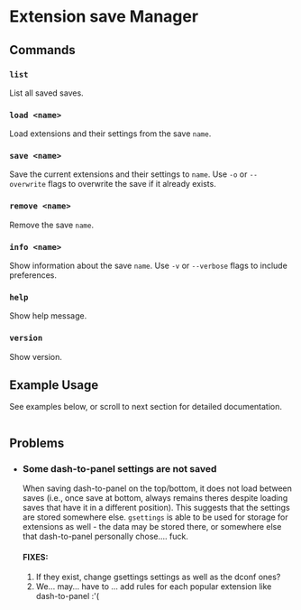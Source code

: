 # Extension save Manager

## Commands

### `list`  
  List all saved saves.

### `load <name>`  
  Load extensions and their settings from the save `name`.

### `save <name>`  
  Save the current extensions and their settings to `name`. Use `-o` or `--overwrite` flags to overwrite the save if it already exists.

### `remove <name>`  
  Remove the save `name`.

### `info <name>`  
  Show information about the save `name`. Use `-v` or `--verbose` flags to include preferences.

### `help`
  Show help message.

### `version`  
  Show version.


## Example Usage
See examples below, or scroll to next section for detailed documentation.

```bash

```


## Problems

- ### Some dash-to-panel settings are not saved
  When saving dash-to-panel on the top/bottom, it does not load between saves (i.e., once save at bottom, always remains theres despite loading saves that have it in a different position). This suggests that the settings are stored somewhere else. `gsettings` is able to be used for storage for extensions as well - the data may be stored there, or somewhere else that dash-to-panel personally chose.... fuck.

  #### FIXES:
  1. If they exist, change gsettings settings as well as the dconf ones?
  2. We... may... have to ... add rules for each popular extension like dash-to-panel :'(